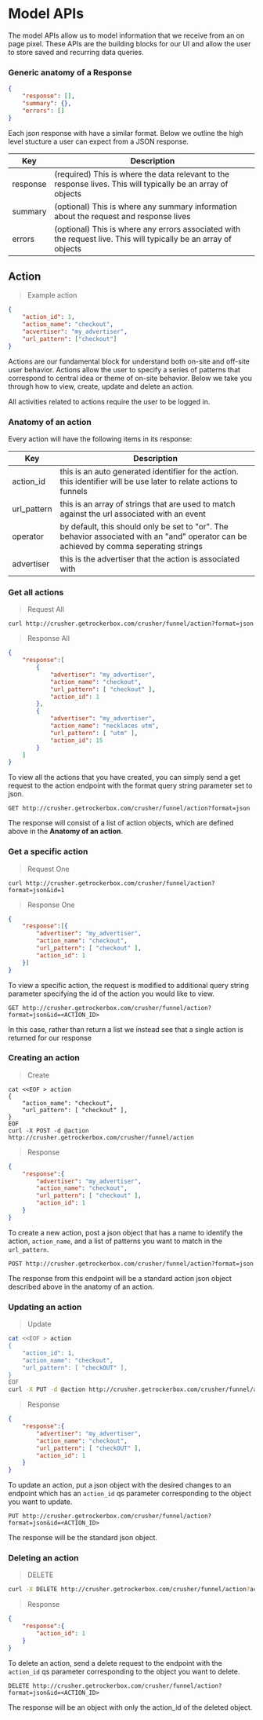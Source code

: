 # Model APIs

The model APIs allow us to model information that we receive from an on page pixel. These APIs are the building blocks for our UI and allow the user to store saved and recurring data queries.

### Generic anatomy of a Response

```json
{
    "response": [],
    "summary": {},
    "errors": []
}
```

Each json response with have a similar format. Below we outline the high level stucture a user can expect from a JSON response.

Key | Description
--- | ----------
response | (required) This is where the data relevant to the response lives. This will typically be an array of objects
summary  | (optional) This is where any summary information about the request and response lives
errors   | (optional) This is where any errors associated with the request live. This will typically be an array of objects

## Action

> Example action

```json
{
    "action_id": 1,
    "action_name": "checkout",
    "acvertiser": "my_advertiser",
    "url_pattern": ["checkout"]
}
```


Actions are our fundamental block for understand both on-site and off-site user behavior. 
Actions allow the user to specify a series of patterns that correspond to central idea or theme of on-site behavior. 
Below we take you through how to view, create, update and delete an action.

All activities related to actions require the user to be logged in.

### Anatomy of an action


Every action will have the following items in its response:

Key | Description
--- | -----------
action_id | this is an auto generated identifier for the action. this identifier will be use later to relate actions to funnels
url_pattern | this is an array of strings that are used to match against the url associated with an event
operator | by default, this should only be set to "or". The behavior associated with an "and" operator can be achieved by comma seperating strings
advertiser | this is the advertiser that the action is associated with


### Get all actions

> Request All

```shell
curl http://crusher.getrockerbox.com/crusher/funnel/action?format=json
```

> Response All

```json
{
    "response":[
        {
            "advertiser": "my_advertiser",
            "action_name": "checkout",
            "url_pattern": [ "checkout" ],
            "action_id": 1
        },
        {
            "advertiser": "my_advertiser",
            "action_name": "necklaces utm",
            "url_pattern": [ "utm" ],
            "action_id": 15
        }
    ]
}
```

To view all the actions that you have created, you can simply send a get request to the action endpoint with the format query string parameter set to json.

`GET http://crusher.getrockerbox.com/crusher/funnel/action?format=json`

The response will consist of a list of action objects, which are defined above in the **Anatomy of an action**.


### Get a specific action

> Request One

```shell
curl http://crusher.getrockerbox.com/crusher/funnel/action?format=json&id=1
```

> Response One

```json
{
    "response":[{
        "advertiser": "my_advertiser",
        "action_name": "checkout",
        "url_pattern": [ "checkout" ],
        "action_id": 1
    }]
}
```

To view a specific action, the request is modified to additional query string parameter specifying the id of the action you would like to view.

`GET http://crusher.getrockerbox.com/crusher/funnel/action?format=json&id=<ACTION_ID>`

In this case, rather than return a list we instead see that a single action is returned for our response

### Creating an action

> Create

```shell
cat <<EOF > action
{
    "action_name": "checkout",
    "url_pattern": [ "checkout" ],
}
EOF
curl -X POST -d @action http://crusher.getrockerbox.com/crusher/funnel/action
```

> Response

```json
{
    "response":{
        "advertiser": "my_advertiser",
        "action_name": "checkout",
        "url_pattern": [ "checkout" ],
        "action_id": 1
    }
}
```

To create a new action, post a json object that has a name to identify the action, `action_name`, and a list of patterns you want to match in the `url_pattern`.

`POST http://crusher.getrockerbox.com/crusher/funnel/action?format=json`

The response from this endpoint will be a standard action json object described above in the anatomy of an action.


### Updating an action

> Update

```bash
cat <<EOF > action
{
    "action_id": 1,
    "action_name": "checkout",
    "url_pattern": [ "checkOUT" ],
}
EOF
curl -X PUT -d @action http://crusher.getrockerbox.com/crusher/funnel/action?action_id=1
```

> Response

```json
{
    "response":{
        "advertiser": "my_advertiser",
        "action_name": "checkout",
        "url_pattern": [ "checkOUT" ],
        "action_id": 1
    }
}
```

To update an action, put a json object with the desired changes to an endpoint which has an `action_id` qs parameter corresponding to the object you want to update.

`PUT http://crusher.getrockerbox.com/crusher/funnel/action?format=json&id=<ACTION_ID>`

The response will be the standard json object.

### Deleting an action

> DELETE

```bash
curl -X DELETE http://crusher.getrockerbox.com/crusher/funnel/action?action_id=1
```

> Response

```json
{
    "response":{
        "action_id": 1
    }
}
```

To delete an action, send a delete request to the endpoint with the `action_id` qs parameter corresponding to the object you want to delete.

`DELETE http://crusher.getrockerbox.com/crusher/funnel/action?format=json&id=<ACTION_ID>`

The response will be an object with only the action_id of the deleted object.
